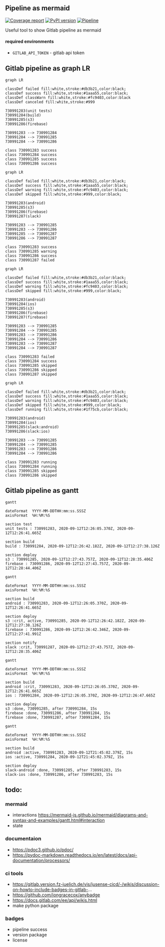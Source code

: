 ## Pipeline as mermaid

[![Coverage report](https://gitlab.com/Nov1kov/pipeline_to_mermaid/badges/master/coverage.svg)](https://nov1kov.gitlab.io/pipeline_to_mermaid/)
[![PyPI version](https://badge.fury.io/py/pipeline-mermaid.svg)](https://badge.fury.io/py/pipeline-mermaid)
[![Pipeline](https://gitlab.com/Nov1kov/pipeline_to_mermaid/badges/master/pipeline.svg)](https://gitlab.com/Nov1kov/pipeline_to_mermaid/-/commit/%{commit_sha}/pipelines?ref=master)


Useful tool to show Gitlab pipeline as mermaid

#### required environments

- `GITLAB_API_TOKEN` - gitlab api token


## Gitlab pipeline as graph LR

```mermaid
graph LR

classDef failed fill:white,stroke:#db3b21,color:black;
classDef success fill:white,stroke:#1aaa55,color:black;
classDef classWarn fill:white,stroke:#fc9403,color:black
classDef canceled fill:white,stroke:#999

730991283(unit tests)
730991284(build)
730991285(s3)
730991286(firebase)

730991283 --> 730991284
730991284 --> 730991285
730991284 --> 730991286

class 730991283 success
class 730991284 success
class 730991285 success
class 730991286 success
```

```mermaid
graph LR

classDef failed fill:white,stroke:#db3b21,color:black;
classDef success fill:white,stroke:#1aaa55,color:black;
classDef warning fill:white,stroke:#fc9403,color:black;
classDef skipped fill:white,stroke:#999,color:black;

730991283(android)
730991285(s3)
730991286(firebase)
730991287(slack)

730991283 --> 730991285
730991283 --> 730991286
730991285 --> 730991287
730991286 --> 730991287

class 730991283 success
class 730991285 warning
class 730991286 success
class 730991287 failed
```




```mermaid
graph LR

classDef failed fill:white,stroke:#db3b21,color:black;
classDef success fill:white,stroke:#1aaa55,color:black;
classDef warning fill:white,stroke:#fc9403,color:black;
classDef skipped fill:white,stroke:#999,color:black;

730991283(android)
730991284(ios)
730991285(s3)
730991286(firebase)
730991287(firebase)

730991283 --> 730991285
730991284 --> 730991285
730991283 --> 730991286
730991284 --> 730991286
730991283 --> 730991287
730991284 --> 730991287

class 730991283 failed
class 730991284 success
class 730991285 skipped
class 730991286 skipped
class 730991287 skipped
```

```mermaid
graph LR

classDef failed fill:white,stroke:#db3b21,color:black;
classDef success fill:white,stroke:#1aaa55,color:black;
classDef warning fill:white,stroke:#fc9403,color:black;
classDef skipped fill:white,stroke:#999,color:black;
classDef running fill:white,stroke:#1f75cb,color:black;

730991283(android)
730991284(ios)
730991285(slack:android)
730991286(slack:ios)

730991283 --> 730991285
730991284 --> 730991285
730991283 --> 730991286
730991284 --> 730991286

class 730991283 running
class 730991284 running
class 730991285 skipped
class 730991286 skipped
```

## Gitlab pipeline as gantt

```mermaid
gantt

dateFormat  YYYY-MM-DDTHH:mm:ss.SSSZ
axisFormat  %H:%M:%S

section test
unit tests : 730991283, 2020-09-12T12:26:05.370Z, 2020-09-12T12:26:41.665Z

section build
build : 730991284, 2020-09-12T12:26:42.182Z, 2020-09-12T12:27:38.126Z

section deploy
s3 : 730991285, 2020-09-12T12:27:43.757Z, 2020-09-12T12:28:35.406Z
firebase : 730991286, 2020-09-12T12:27:43.757Z, 2020-09-12T12:28:44.406Z
```

```mermaid
gantt

dateFormat  YYYY-MM-DDTHH:mm:ss.SSSZ
axisFormat  %H:%M:%S

section build
android : 730991283, 2020-09-12T12:26:05.370Z, 2020-09-12T12:26:41.665Z

section deploy
s3 :crit, active, 730991285, 2020-09-12T12:26:42.182Z, 2020-09-12T12:27:38.126Z
firebase : 730991286, 2020-09-12T12:26:42.346Z, 2020-09-12T12:27:41.991Z

section notify
slack :crit, 730991287, 2020-09-12T12:27:43.757Z, 2020-09-12T12:28:35.406Z
```

```mermaid
gantt

dateFormat  YYYY-MM-DDTHH:mm:ss.SSSZ
axisFormat  %H:%M:%S

section build
android :crit, 730991283, 2020-09-12T12:26:05.370Z, 2020-09-12T12:26:41.665Z
ios : 730991284, 2020-09-12T12:26:05.370Z, 2020-09-12T12:26:47.665Z

section deploy
s3 :done, 730991285, after 730991284, 15s
firebase :done, 730991286, after 730991284, 15s
firebase :done, 730991287, after 730991284, 15s
```

```mermaid
gantt

dateFormat  YYYY-MM-DDTHH:mm:ss.SSSZ
axisFormat  %H:%M:%S

section build
android :active, 730991283, 2020-09-12T21:45:02.379Z, 15s
ios :active, 730991284, 2020-09-12T21:45:02.379Z, 15s

section deploy
slack-android :done, 730991285, after 730991283, 15s
slack-ios :done, 730991286, after 730991283, 15s
```

## todo:

### mermaid
- interactions https://mermaid-js.github.io/mermaid/diagrams-and-syntax-and-examples/gantt.html#interaction
- state

### documentaion
- https://pdoc3.github.io/pdoc/
- https://pydoc-markdown.readthedocs.io/en/latest/docs/api-documentation/processors/

### ci tools
- https://gitlab.version.fz-juelich.de/vis/jusense-cicd/-/wikis/discussion-on-howto-include-badges-in-gitlab-...
- https://github.com/jongracecox/anybadge
- https://docs.gitlab.com/ee/api/wikis.html
- make python package

### badges
- pipeline success
- version package
- license